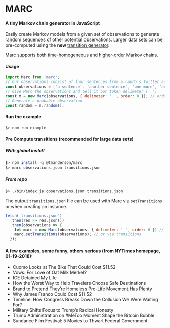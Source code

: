 # MARC
#### A tiny Markov chain generator in JavaScript

Easily create Markov models from a given set of observations to generate random
sequences of other potential observations. Larger data sets can be pre-computed
using the **new** [transition generator](#pre-compute-transitions-recommended-for-large-data-sets).

Marc supports both [time-homogeneous](https://en.wikipedia.org/wiki/Markov_chain#Variations)
and [higher-order](https://en.wikipedia.org/wiki/Markov_chain#Variations) Markov chains.

#### Usage
```js
import Marc from 'marc';
// Our observations consist of four sentences from a rando's Twitter account
const observations = ['a sentence', 'another sentence', 'one more', 'and the last'];
// Give Marc the observations and tell it our token delimeter (' ')
const m = new Marc(observations, { delimeter: ' ', order: 0 }); // order = n - 1
// Generate a probable observation
const random = m.random();
```

#### Run the example
```bash
$> npm run example
```

#### Pre Compute transitions (recommended for large data sets)
##### With global install
```bash
$> npm install -g @tmanderson/marc
$> marc observations.json transitions.json
```

##### From repo
```bash
$> ./bin/index.js observations.json transitions.json
```

The output `transitions.json` file can be used with Marc via `setTransitions` or
when creating an instance.

```js
fetch('transitions.json')
  .then(res => res.json())
  .then(observations => {
    let marc = new Marc(observations, { delimeter: ' ', order: 0 }) // via constructor
    marc.setTransitions(observations); // or via transitions
  });
```

#### A few examples, some funny, others serious (from NYTimes homepage, 01-19-2018):
- Cuomo Looks at The Bike That Could Cost $11.52
- Vows: For Love of Oat Milk Merkel?
- ICE Detained My Life
- How the Worst Way to Help Travelers Choose Safe Destinations
- Brand to Pretend They’re Homeless Pro-Life Movement Has Plenty
- Why James Franco Could Cost $11.52
- Timeline: How Congress Breaks Down the Collusion We Were Waiting For?
- Military Shifts Focus to Trump’s Radical Honesty
- Trump Administration on #MeToo Moment Shape the Bitcoin Bubble
- Sundance Film Festival: 5 Movies to Thwart Federal Government
